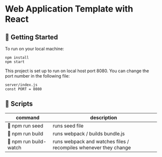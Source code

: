 # Web Application Template with React

## :small_orange_diamond: Getting Started

To run on your local machine:
```
npm install
npm start
```
This project is set up to run on local host port 8080. You can change the port number in the following file:
```
server/index.js
const PORT = 8080
```

## :small_orange_diamond: Scripts

| command                                  | description                                                         |
|----------------------------------------- | --------------------------------------------------------------------|
| :small_red_triangle: npm run seed        | runs seed file                                                      |
| :small_red_triangle: npm run build       | runs webpack / builds bundle.js                                     |
| :small_red_triangle: npm run build-watch | runs webpack and watches files / recompiles whenever they change    |

